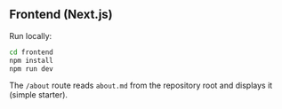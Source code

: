 Frontend (Next.js)
------------------

Run locally:

```bash
cd frontend
npm install
npm run dev
```

The `/about` route reads `about.md` from the repository root and displays it (simple starter).
